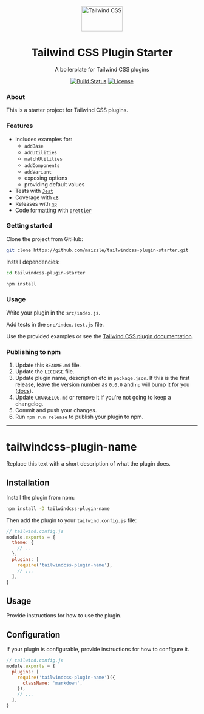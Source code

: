 <div align="center">
  <img src="./.github/tailwindcss-mark.svg" alt="Tailwind CSS" width="108" height="66">
  <h1>Tailwind CSS Plugin Starter</h1>
  <p>A boilerplate for Tailwind CSS plugins</p>

  <p>
    <a href="https://github.com/maizzle/tailwindcss-plugin-starter/actions"><img src="https://img.shields.io/github/workflow/status/maizzle/tailwindcss-plugin-starter/Node.js%20CI" alt="Build Status"></a>
    <a href="https://github.com/maizzle/tailwindcss-plugin-starter/blob/main/LICENSE"><img src="https://img.shields.io/github/license/maizzle/tailwindcss-plugin-starter" alt="License"></a>
  </p>
</div>

### About

This is a starter project for Tailwind CSS plugins.

### Features

- Includes examples for:
  - `addBase`
  - `addUtilities`
  - `matchUtilities`
  - `addComponents`
  - `addVariant`
  - exposing options
  - providing default values
- Tests with [`Jest`](https://jestjs.io/)
- Coverage with [`c8`](https://github.com/bcoe/c8)
- Releases with [`np`](https://github.com/sindresorhus/np)
- Code formatting with [`prettier`](https://prettier.io/)

### Getting started

Clone the project from GitHub:

```sh
git clone https://github.com/maizzle/tailwindcss-plugin-starter.git
```

Install dependencies:

```sh
cd tailwindcss-plugin-starter

npm install
```

### Usage

Write your plugin in the `src/index.js`.

Add tests in the `src/index.test.js` file.

Use the provided examples or see the [Tailwind CSS plugin documentation](https://tailwindcss.com/docs/plugins).

### Publishing to npm

1. Update this `README.md` file.
1. Update the `LICENSE` file.
1. Update plugin name, description etc in `package.json`. If this is the first release, leave the version number as `0.0.0` and `np` will bump it for you ([docs](https://github.com/sindresorhus/np#initial-version)).
1. Update `CHANGELOG.md` or remove it if you're not going to keep a changelog.
1. Commit and push your changes.
1. Run `npm run release` to publish your plugin to npm.

---

# tailwindcss-plugin-name

Replace this text with a short description of what the plugin does.

## Installation

Install the plugin from npm:

```sh
npm install -D tailwindcss-plugin-name
```

Then add the plugin to your `tailwind.config.js` file:

```js
// tailwind.config.js
module.exports = {
  theme: {
    // ...
  },
  plugins: [
    require('tailwindcss-plugin-name'),
    // ...
  ],
}
```

## Usage

Provide instructions for how to use the plugin.

## Configuration

If your plugin is configurable, provide instructions for how to configure it.

```js
// tailwind.config.js
module.exports = {
  plugins: [
    require('tailwindcss-plugin-name')({
      className: 'markdown',
    }),
    // ...
  ],
}
```
